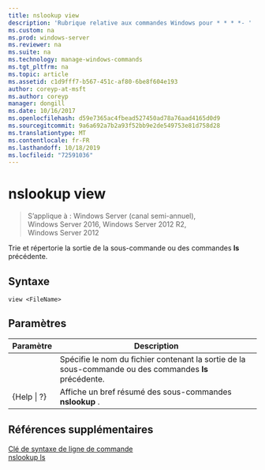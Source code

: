 ```yaml
---
title: nslookup view
description: 'Rubrique relative aux commandes Windows pour * * * *- '
ms.custom: na
ms.prod: windows-server
ms.reviewer: na
ms.suite: na
ms.technology: manage-windows-commands
ms.tgt_pltfrm: na
ms.topic: article
ms.assetid: c1d9fff7-b567-451c-af80-6be8f604e193
author: coreyp-at-msft
ms.author: coreyp
manager: dongill
ms.date: 10/16/2017
ms.openlocfilehash: d59e7365ac4fbead527450ad78a76aad4165d0d9
ms.sourcegitcommit: 9a6a692a7b2a93f52bb9e2de549753e81d758d28
ms.translationtype: MT
ms.contentlocale: fr-FR
ms.lasthandoff: 10/18/2019
ms.locfileid: "72591036"
---
```

# <a name="nslookup-view"></a>nslookup view

>S’applique à : Windows Server (canal semi-annuel), Windows Server 2016, Windows Server 2012 R2, Windows Server 2012

Trie et répertorie la sortie de la sous-commande ou des commandes **ls** précédente.  
## <a name="syntax"></a>Syntaxe  
```  
view <FileName>  
```  
## <a name="parameters"></a>Paramètres  

|    Paramètre    |                                            Description                                            |
|-----------------|---------------------------------------------------------------------------------------------------|
|   <FileName>    | Spécifie le nom du fichier contenant la sortie de la sous-commande ou des commandes **ls** précédente. |
| {Help &#124; ?} |                       Affiche un bref résumé des sous-commandes **nslookup** .                       |

## <a name="additional-references"></a>Références supplémentaires  
[Clé de syntaxe de ligne de commande](command-line-syntax-key.md)  
[nslookup ls](nslookup-ls.md)  
